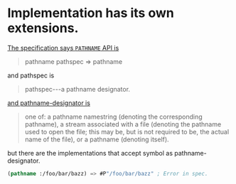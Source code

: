 # Implementation has its own extensions.

[The specification says `PATHNAME` API is](http://www.lispworks.com/documentation/HyperSpec/Body/f_pn.htm)

> pathname pathspec => pathname

and pathspec is

> pathspec---a pathname designator. 

[and pathname-designator is](http://www.lispworks.com/documentation/HyperSpec/Body/26_glo_p.htm#pathname_designator)

>  one of: a pathname namestring (denoting the corresponding pathname), a stream associated with a file (denoting the pathname used to open the file; this may be, but is not required to be, the actual name of the file), or a pathname (denoting itself). 

but there are the implementations that accept symbol as pathname-designator.

```lisp
(pathname :/foo/bar/bazz) => #P"/foo/bar/bazz" ; Error in spec.
```
